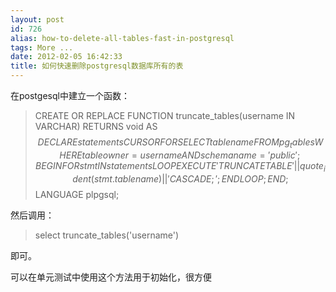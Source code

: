 ```yaml
---
layout: post
id: 726
alias: how-to-delete-all-tables-fast-in-postgresql
tags: More ...
date: 2012-02-05 16:42:33
title: 如何快速删除postgresql数据库所有的表
---
```


在postgesql中建立一个函数：

> CREATE OR REPLACE FUNCTION truncate_tables(username IN VARCHAR) RETURNS void AS $$     
> DECLARE      
>     statements CURSOR FOR      
>         SELECT tablename FROM pg_tables      
>         WHERE tableowner = username AND schemaname = 'public';      
> BEGIN      
>     FOR stmt IN statements LOOP      
>         EXECUTE 'TRUNCATE TABLE ' || quote_ident(stmt.tablename) || ' CASCADE;';      
>     END LOOP;      
> END;      
> $$ LANGUAGE plpgsql;
> 
>  

然后调用：

> <font style="background-color: #ffffff">select truncate_tables('username')</font>

即可。

可以在单元测试中使用这个方法用于初始化，很方便
